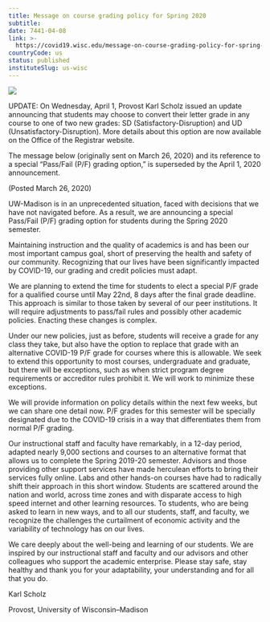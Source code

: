 ```yaml
---
title: Message on course grading policy for Spring 2020
subtitle: 
date: 7441-04-08
link: >-
  https://covid19.wisc.edu/message-on-course-grading-policy-for-spring-2020/
countryCode: us
status: published
instituteSlug: us-wisc
---
```

![](https://covid19.wisc.edu/content/themes/covid19-theme/dist/images/EOC-covid-update-03.png)

UPDATE: On Wednesday, April 1, Provost Karl Scholz issued an update announcing that students may choose to convert their letter grade in any course to one of two new grades: SD (Satisfactory-Disruption) and UD (Unsatisfactory-Disruption). More details about this option are now available on the Office of the Registrar website.

The message below (originally sent on March 26, 2020) and its reference to a special “Pass/Fail (P/F) grading option,” is superseded by the April 1, 2020 announcement.

(Posted March 26, 2020)

UW-Madison is in an unprecedented situation, faced with decisions that we have not navigated before. As a result, we are announcing a special Pass/Fail (P/F) grading option for students during the Spring 2020 semester.

Maintaining instruction and the quality of academics is and has been our most important campus goal, short of preserving the health and safety of our community. Recognizing that our lives have been significantly impacted by COVID-19, our grading and credit policies must adapt.

We are planning to extend the time for students to elect a special P/F grade for a qualified course until May 22nd, 8 days after the final grade deadline. This approach is similar to those taken by several of our peer institutions. It will require adjustments to pass/fail rules and possibly other academic policies. Enacting these changes is complex.

Under our new policies, just as before, students will receive a grade for any class they take, but also have the option to replace that grade with an alternative COVID-19 P/F grade for courses where this is allowable. We seek to extend this opportunity to most courses, undergraduate and graduate, but there will be exceptions, such as when strict program degree requirements or accreditor rules prohibit it. We will work to minimize these exceptions.

We will provide information on policy details within the next few weeks, but we can share one detail now. P/F grades for this semester will be specially designated due to the COVID-19 crisis in a way that differentiates them from normal P/F grading.

Our instructional staff and faculty have remarkably, in a 12-day period, adapted nearly 9,000 sections and courses to an alternative format that allows us to complete the Spring 2019-20 semester. Advisors and those providing other support services have made herculean efforts to bring their services fully online. Labs and other hands-on courses have had to radically shift their approach in this short window. Students are scattered around the nation and world, across time zones and with disparate access to high speed internet and other learning resources. To students, who are being asked to learn in new ways, and to all our students, staff, and faculty, we recognize the challenges the curtailment of economic activity and the variability of technology has on our lives.

We care deeply about the well-being and learning of our students. We are inspired by our instructional staff and faculty and our advisors and other colleagues who support the academic enterprise. Please stay safe, stay healthy and thank you for your adaptability, your understanding and for all that you do.

Karl Scholz

Provost, University of Wisconsin–Madison